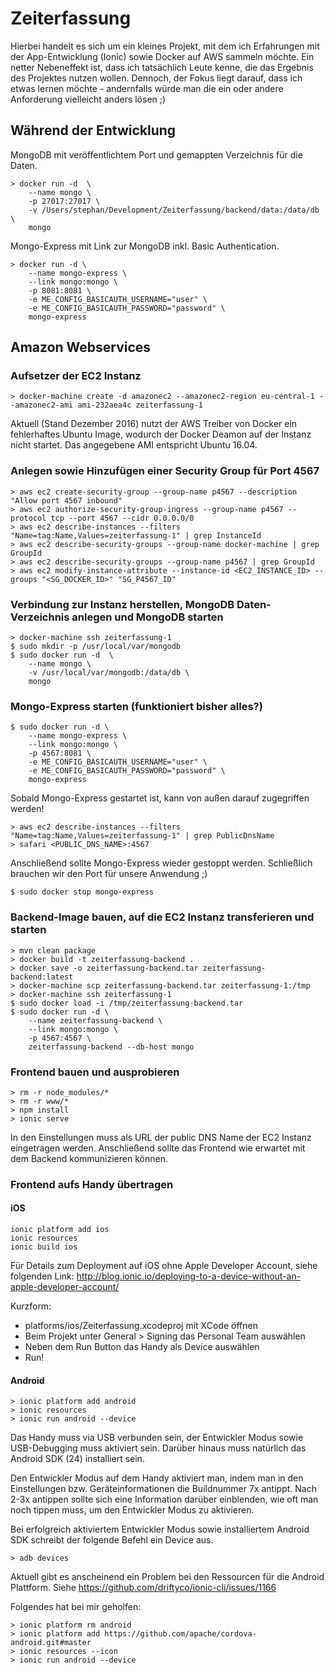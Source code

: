 # Zeiterfassung
Hierbei handelt es sich um ein kleines Projekt, mit dem ich Erfahrungen mit der App-Entwicklung (Ionic) sowie Docker auf AWS sammeln möchte. Ein netter Nebeneffekt ist, dass ich tatsächlich Leute kenne, die das Ergebnis des Projektes nutzen wollen. Dennoch, der Fokus liegt darauf, dass ich etwas lernen möchte - andernfalls würde man die ein oder andere Anforderung vielleicht anders lösen ;)

## Während der Entwicklung

MongoDB mit veröffentlichtem Port und gemappten Verzeichnis für die Daten.
```
> docker run -d  \
    --name mongo \
    -p 27017:27017 \
    -v /Users/stephan/Development/Zeiterfassung/backend/data:/data/db \
    mongo
```

Mongo-Express mit Link zur MongoDB inkl. Basic Authentication.
```
> docker run -d \
    --name mongo-express \
    --link mongo:mongo \
    -p 8081:8081 \
    -e ME_CONFIG_BASICAUTH_USERNAME="user" \
    -e ME_CONFIG_BASICAUTH_PASSWORD="password" \
    mongo-express
```

## Amazon Webservices

### Aufsetzer der EC2 Instanz
```
> docker-machine create -d amazonec2 --amazonec2-region eu-central-1 --amazonec2-ami ami-232aea4c zeiterfassung-1
```
Aktuell (Stand Dezember 2016) nutzt der AWS Treiber von Docker ein fehlerhaftes Ubuntu Image, wodurch der Docker Deamon auf der Instanz nicht startet. Das angegebene AMI entspricht Ubuntu 16.04.

### Anlegen sowie Hinzufügen einer Security Group für Port 4567
```
> aws ec2 create-security-group --group-name p4567 --description "Allow port 4567 inbound"
> aws ec2 authorize-security-group-ingress --group-name p4567 --protocol tcp --port 4567 --cidr 0.0.0.0/0
> aws ec2 describe-instances --filters "Name=tag:Name,Values=zeiterfassung-1" | grep InstanceId
> aws ec2 describe-security-groups --group-name docker-machine | grep GroupId
> aws ec2 describe-security-groups --group-name p4567 | grep GroupId
> aws ec2 modify-instance-attribute --instance-id <EC2_INSTANCE_ID> --groups "<SG_DOCKER_ID>" "SG_P4567_ID"
```

### Verbindung zur Instanz herstellen, MongoDB Daten-Verzeichnis anlegen und MongoDB starten
```
> docker-machine ssh zeiterfassung-1
$ sudo mkdir -p /usr/local/var/mongodb
$ sudo docker run -d  \
    --name mongo \
    -v /usr/local/var/mongodb:/data/db \
    mongo
```

### Mongo-Express starten (funktioniert bisher alles?)
```
$ sudo docker run -d \
    --name mongo-express \
    --link mongo:mongo \
    -p 4567:8081 \
    -e ME_CONFIG_BASICAUTH_USERNAME="user" \
    -e ME_CONFIG_BASICAUTH_PASSWORD="password" \
    mongo-express
```

Sobald Mongo-Express gestartet ist, kann von außen darauf zugegriffen werden!
```
> aws ec2 describe-instances --filters "Name=tag:Name,Values=zeiterfassung-1" | grep PublicDnsName
> safari <PUBLIC_DNS_NAME>:4567
```

Anschließend sollte Mongo-Express wieder gestoppt werden. Schließlich brauchen wir den Port für unsere Anwendung ;)
```
$ sudo docker stop mongo-express
```

### Backend-Image bauen, auf die EC2 Instanz transferieren und starten
```
> mvn clean package
> docker build -t zeiterfassung-backend .
> docker save -o zeiterfassung-backend.tar zeiterfassung-backend:latest
> docker-machine scp zeiterfassung-backend.tar zeiterfassung-1:/tmp
> docker-machine ssh zeiterfassung-1
$ sudo docker load -i /tmp/zeiterfassung-backend.tar
$ sudo docker run -d \
    --name zeiterfassung-backend \
    --link mongo:mongo \
    -p 4567:4567 \
    zeiterfassung-backend --db-host mongo
```

### Frontend bauen und ausprobieren
```
> rm -r node_modules/*
> rm -r www/*
> npm install
> ionic serve
```
In den Einstellungen muss als URL der public DNS Name der EC2 Instanz eingetragen werden. Anschließend sollte das Frontend wie erwartet mit dem Backend kommunizieren können.

### Frontend aufs Handy übertragen

#### iOS
```
ionic platform add ios
ionic resources
ionic build ios
```

Für Details zum Deployment auf iOS ohne Apple Developer Account, siehe folgenden Link: http://blog.ionic.io/deploying-to-a-device-without-an-apple-developer-account/

Kurzform:
- platforms/ios/Zeiterfassung.xcodeproj mit XCode öffnen
- Beim Projekt unter General > Signing das Personal Team auswählen
- Neben dem Run Button das Handy als Device auswählen
- Run!

#### Android
```
> ionic platform add android
> ionic resources
> ionic run android --device
```

Das Handy muss via USB verbunden sein, der Entwickler Modus sowie USB-Debugging muss aktiviert sein. Darüber hinaus muss natürlich das Android SDK (24) installiert sein.

Den Entwickler Modus auf dem Handy aktiviert man, indem man in den Einstellungen bzw. Geräteinformationen die Buildnummer 7x antippt. Nach 2-3x antippen sollte sich eine Information darüber einblenden, wie oft man noch tippen muss, um den Entwickler Modus zu aktivieren.

Bei erfolgreich aktiviertem Entwickler Modus sowie installiertem Android SDK schreibt der folgende Befehl ein Device aus.
```
> adb devices
```

Aktuell gibt es anscheinend ein Problem bei den Ressourcen für die Android Plattform. Siehe https://github.com/driftyco/ionic-cli/issues/1166

Folgendes hat bei mir geholfen:
```
> ionic platform rm android
> ionic platform add https://github.com/apache/cordova-android.git#master
> ionic resources --icon
> ionic run android --device
```
